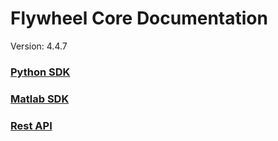# Flywheel Core Documentation
Version: 4.4.7

### [Python SDK](python/)

### [Matlab SDK](matlab/)

### [Rest API](swagger/index.html)

